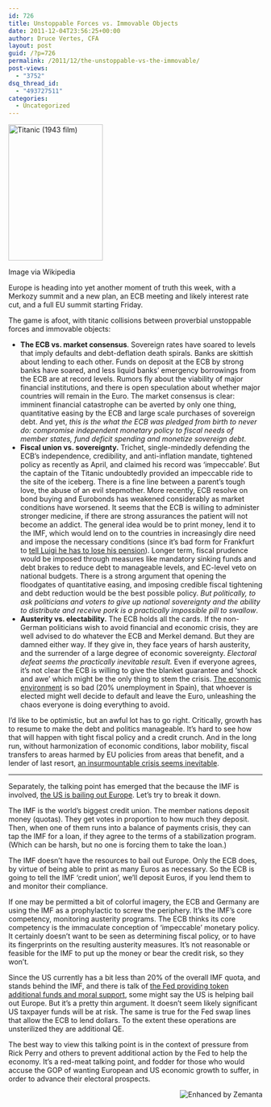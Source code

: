 ```yaml
---
id: 726
title: Unstoppable Forces vs. Immovable Objects
date: 2011-12-04T23:56:25+00:00
author: Druce Vertes, CFA
layout: post
guid: /?p=726
permalink: /2011/12/the-unstoppable-vs-the-immovable/
post-views:
  - "3752"
dsq_thread_id:
  - "493727511"
categories:
  - Uncategorized
---
```

<div style="width: 197px" class="wp-caption alignright">
  <a href="http://en.wikipedia.org/wiki/File:Titanic%281943%29.jpg"><img class="zemanta-img-inserted zemanta-img-configured" title="Titanic (1943 film)" src="http://upload.wikimedia.org/wikipedia/en/3/3e/Titanic%281943%29.jpg" alt="Titanic (1943 film)" width="187" height="270" /></a>
  
  <p class="wp-caption-text">
    Image via Wikipedia
  </p>
</div>

Europe is heading into yet another moment of truth this week, with a Merkozy summit and a new plan, an ECB meeting and likely interest rate cut, and a full EU summit starting Friday.  
<!--more-->

  
The game is afoot, with titanic collisions between proverbial unstoppable forces and immovable objects:

  * **The ECB vs. market consensus**. Sovereign rates have soared to levels that imply defaults and debt-deflation death spirals. Banks are skittish about lending to each other. Funds on deposit at the ECB by strong banks have soared, and less liquid banks’ emergency borrowings from the ECB are at record levels. Rumors fly about the viability of major financial institutions, and there is open speculation about whether major countries will remain in the Euro. The market consensus is clear: imminent financial catastrophe can be averted by only one thing, quantitative easing by the ECB and large scale purchases of sovereign debt. And yet, _this is the what the ECB was pledged from birth to never do: compromise independent monetary policy to fiscal needs of member states, fund deficit spending and monetize sovereign debt_.
  * **Fiscal union vs. sovereignty.** Trichet, single-mindedly defending the ECB’s independence, credibility, and anti-inflation mandate, tightened policy as recently as April, and claimed his record was ‘impeccable’. But the captain of the Titanic undoubtedly provided an impeccable ride to the site of the iceberg. There is a fine line between a parent’s tough love, the abuse of an evil stepmother. More recently, ECB resolve on bond buying and Eurobonds has weakened considerably as market conditions have worsened. It seems that the ECB is willing to administer stronger medicine, if there are strong assurances the patient will not become an addict. The general idea would be to print money, lend it to the IMF, which would lend on to the countries in increasingly dire need and impose the necessary conditions (since it’s bad form for Frankfurt to [tell Luigi he has to lose his pension](http://tvnz.co.nz/world-news/italy-s-welfare-minister-cries-while-announcing-cuts-4590400)). Longer term, fiscal prudence would be imposed through measures like mandatory sinking funds and debt brakes to reduce debt to manageable levels, and EC-level veto on national budgets. There is a strong argument that opening the floodgates of quantitative easing, and imposing credible fiscal tightening and debt reduction would be the best possible policy. _But politically, to ask politicians and voters to give up national sovereignty and the ability to distribute and receive pork is a practically impossible pill to swallow_.
  * **Austerity vs. electability.** The ECB holds all the cards. If the non-German politicians wish to avoid financial and economic crisis, they are well advised to do whatever the ECB and Merkel demand. But they are damned either way. If they give in, they face years of harsh austerity, and the surrender of a large degree of economic sovereignty. _Electoral defeat seems the practically inevitable result._ Even if everyone agrees, it’s not clear the ECB is willing to give the blanket guarantee and ‘shock and awe’ which might be the only thing to stem the crisis. [The economic environment](http://www.tradingeconomics.com/index-list-by-country) is so bad (20% unemployment in Spain), that whoever is elected might well decide to default and leave the Euro, unleashing the chaos everyone is doing everything to avoid.

I’d like to be optimistic, but an awful lot has to go right. Critically, growth has to resume to make the debt and politics manageable. It’s hard to see how that will happen with tight fiscal policy and a credit crunch. And in the long run, without harmonization of economic conditions, labor mobility, fiscal transfers to areas harmed by EU policies from areas that benefit, and a lender of last resort, [an insurmountable crisis seems inevitable](/2011/04/from_the_unthinkable_to_the_inevitable_why_the_euro_is_doomed/).

* * *

Separately, the talking point has emerged that the because the IMF is involved, [the US is bailing out Europe](http://www.thereformedbroker.com/2011/12/03/spoiler-alert-were-about-to-bailout-europe/). Let’s try to break it down.

The IMF is the world’s biggest credit union. The member nations deposit money (quotas). They get votes in proportion to how much they deposit. Then, when one of them runs into a balance of payments crisis, they can tap the IMF for a loan, if they agree to the terms of a stabilization program. (Which can be harsh, but no one is forcing them to take the loan.)

The IMF doesn’t have the resources to bail out Europe. Only the ECB does, by virtue of being able to print as many Euros as necessary. So the ECB is going to tell the IMF ‘credit union’, we’ll deposit Euros, if you lend them to <fill in the blank> and monitor their compliance.

If one may be permitted a bit of colorful imagery, the ECB and Germany are using the IMF as a prophylactic to screw the periphery. It’s the IMF’s core competency, monitoring austerity programs. The ECB thinks its core competency is the immaculate conception of ‘impeccable’ monetary policy. It certainly doesn’t want to be seen as determining fiscal policy, or to have its fingerprints on the resulting austerity measures. It’s not reasonable or feasible for the IMF to put up the money or bear the credit risk, so they won’t.

Since the US currently has a bit less than 20% of the overall IMF quota, and stands behind the IMF, and there is talk of [the Fed providing token additional funds and moral support](http://www.reuters.com/article/2011/12/05/us-eurozone-imf-fed-idUSTRE7B30X320111205), some might say the US is helping bail out Europe. But it’s a pretty thin argument. It doesn’t seem likely significant US taxpayer funds will be at risk. The same is true for the Fed swap lines that allow the ECB to lend dollars. To the extent these operations are unsterilized they are additional QE.

The best way to view this talking point is in the context of pressure from Rick Perry and others to prevent additional action by the Fed to help the economy. It’s a red-meat talking point, and fodder for those who would accuse the GOP of wanting European and US economic growth to suffer, in order to advance their electoral prospects.

<div class="zemanta-pixie" style="margin-top: 10px; height: 15px;">
  <a class="zemanta-pixie-a" title="Enhanced by Zemanta" href="http://www.zemanta.com/"><img class="zemanta-pixie-img" style="border: none; float: right;" src="http://img.zemanta.com/zemified_e.png?x-id=fb075c38-22a8-4f74-9b8f-102071532d8e" alt="Enhanced by Zemanta" /></a>
</div>

